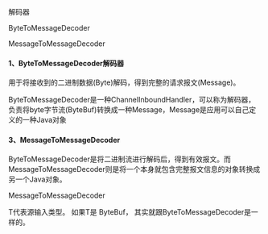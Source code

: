 解码器



ByteToMessageDecoder

MessageToMessageDecoder







####  1、ByteToMessageDecoder解码器

   用于将接收到的二进制数据(Byte)解码，得到完整的请求报文(Message)。

   ByteToMessageDecoder是一种ChannelInboundHandler，可以称为解码器，负责将byte字节流(ByteBuf)转换成一种Message，Message是应用可以自己定义的一种Java对象



#### 3、MessageToMessageDecoder

   ByteToMessageDecoder是将二进制流进行解码后，得到有效报文。而MessageToMessageDecoder则是将一个本身就包含完整报文信息的对象转换成另一个Java对象。



MessageToMessageDecoder<T>

T代表源输入类型。 如果T是 ByteBuf， 其实就跟ByteToMessageDecoder是一样的。